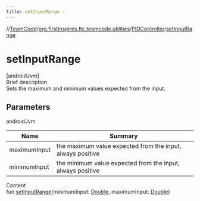 ```yaml
---
title: setInputRange -
---
```

//[TeamCode](../../index.md)/[org.firstinspires.ftc.teamcode.utilities](../index.md)/[PIDController](index.md)/[setInputRange](set-input-range.md)



# setInputRange  
[androidJvm]  
Brief description  
Sets the maximum and minimum values expected from the input.  
  


## Parameters  
  
androidJvm  
  
|  Name|  Summary| 
|---|---|
| maximumInput| the maximum value expected from the input, always positive
| minimumInput| the minimum value expected from the input, always positive
  
  
Content  
fun [setInputRange](set-input-range.md)(minimumInput: [Double](https://kotlinlang.org/api/latest/jvm/stdlib/kotlin/-double/index.html), maximumInput: [Double](https://kotlinlang.org/api/latest/jvm/stdlib/kotlin/-double/index.html))  



